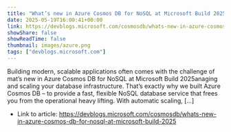 ```yaml
---
title: "What’s new in Azure Cosmos DB for NoSQL at Microsoft Build 2025"
date: 2025-05-19T16:00:41+00:00
link: https://devblogs.microsoft.com/cosmosdb/whats-new-in-azure-cosmos-db-for-nosql-at-microsoft-build-2025
showShare: false
showReadTime: false
thumbnail: images/azure.png
tags: ["devblogs.microsoft.com"]
---
```

Building modern, scalable applications often comes with the challenge of mat’s new in Azure Cosmos DB for NoSQL at Microsoft Build 2025anaging and scaling your database infrastructure. That’s exactly why we built Azure Cosmos DB – to provide a fast, flexible NoSQL database service that frees you from the operational heavy lifting. With automatic scaling, […]

- Link to article: https://devblogs.microsoft.com/cosmosdb/whats-new-in-azure-cosmos-db-for-nosql-at-microsoft-build-2025